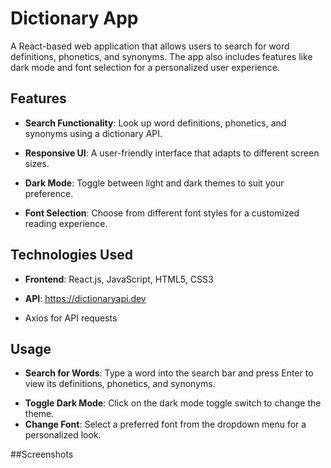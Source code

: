 # Dictionary App

A React-based web application that allows users to search for word definitions, phonetics, and synonyms. The app also includes features like dark mode and font selection for a personalized user experience.

## Features
- **Search Functionality**: Look up word definitions, phonetics, and synonyms using a dictionary API.
* **Responsive UI**: A user-friendly interface that adapts to different screen sizes.
+ **Dark Mode**: Toggle between light and dark themes to suit your preference.
- **Font Selection**: Choose from different font styles for a customized reading experience.

## Technologies Used
- **Frontend**: React.js, JavaScript, HTML5, CSS3
* **API**: https://dictionaryapi.dev
+ Axios for API requests

## Usage
- **Search for Words**: Type a word into the search bar and press Enter to view its definitions, phonetics, and synonyms.
+ **Toggle Dark Mode**: Click on the dark mode toggle switch to change the theme.
+ **Change Font**: Select a preferred font from the dropdown menu for a personalized look.

##Screenshots
